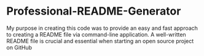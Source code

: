 # Professional-README-Generator

My purpose in creating this code was to provide an easy and fast approach to creating a README file via command-line application. A well-written README file is crucial and essential when starting an open source project on GitHub
